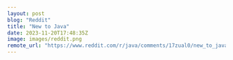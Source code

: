 ```yaml
---
layout: post
blog: "Reddit"
title: "New to Java"
date: 2023-11-20T17:48:35Z
image: images/reddit.png
remote_url: "https://www.reddit.com/r/java/comments/17zual0/new_to_java/"
---
```

